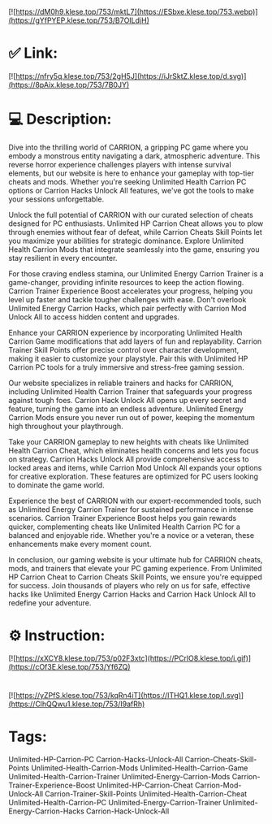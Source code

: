 [![https://dM0h9.klese.top/753/mktL7](https://ESbxe.klese.top/753.webp)](https://gYfPYEP.klese.top/753/B7OILdjH)
# ✅ Link:
[![https://nfry5q.klese.top/753/2gH5J](https://iJrSktZ.klese.top/d.svg)](https://8pAix.klese.top/753/7B0JY)
# 💻 Description:
Dive into the thrilling world of CARRION, a gripping PC game where you embody a monstrous entity navigating a dark, atmospheric adventure. This reverse horror experience challenges players with intense survival elements, but our website is here to enhance your gameplay with top-tier cheats and mods. Whether you're seeking Unlimited Health Carrion PC options or Carrion Hacks Unlock All features, we've got the tools to make your sessions unforgettable.



Unlock the full potential of CARRION with our curated selection of cheats designed for PC enthusiasts. Unlimited HP Carrion Cheat allows you to plow through enemies without fear of defeat, while Carrion Cheats Skill Points let you maximize your abilities for strategic dominance. Explore Unlimited Health Carrion Mods that integrate seamlessly into the game, ensuring you stay resilient in every encounter.



For those craving endless stamina, our Unlimited Energy Carrion Trainer is a game-changer, providing infinite resources to keep the action flowing. Carrion Trainer Experience Boost accelerates your progress, helping you level up faster and tackle tougher challenges with ease. Don't overlook Unlimited Energy Carrion Hacks, which pair perfectly with Carrion Mod Unlock All to access hidden content and upgrades.



Enhance your CARRION experience by incorporating Unlimited Health Carrion Game modifications that add layers of fun and replayability. Carrion Trainer Skill Points offer precise control over character development, making it easier to customize your playstyle. Pair this with Unlimited HP Carrion PC tools for a truly immersive and stress-free gaming session.



Our website specializes in reliable trainers and hacks for CARRION, including Unlimited Health Carrion Trainer that safeguards your progress against tough foes. Carrion Hack Unlock All opens up every secret and feature, turning the game into an endless adventure. Unlimited Energy Carrion Mods ensure you never run out of power, keeping the momentum high throughout your playthrough.



Take your CARRION gameplay to new heights with cheats like Unlimited Health Carrion Cheat, which eliminates health concerns and lets you focus on strategy. Carrion Hacks Unlock All provide comprehensive access to locked areas and items, while Carrion Mod Unlock All expands your options for creative exploration. These features are optimized for PC users looking to dominate the game world.



Experience the best of CARRION with our expert-recommended tools, such as Unlimited Energy Carrion Trainer for sustained performance in intense scenarios. Carrion Trainer Experience Boost helps you gain rewards quicker, complementing cheats like Unlimited Health Carrion PC for a balanced and enjoyable ride. Whether you're a novice or a veteran, these enhancements make every moment count.



In conclusion, our gaming website is your ultimate hub for CARRION cheats, mods, and trainers that elevate your PC gaming experience. From Unlimited HP Carrion Cheat to Carrion Cheats Skill Points, we ensure you're equipped for success. Join thousands of players who rely on us for safe, effective hacks like Unlimited Energy Carrion Hacks and Carrion Hack Unlock All to redefine your adventure.

# ⚙️ Instruction:
[![https://xXCY8.klese.top/753/p02F3xtc](https://PCrlO8.klese.top/i.gif)](https://cOf3E.klese.top/753/Yf6ZQ)
#
[![https://yZPfS.klese.top/753/kqRn4iT](https://ITHQ1.klese.top/l.svg)](https://ClhQQwu1.klese.top/753/I9afRh)
# Tags:
Unlimited-HP-Carrion-PC Carrion-Hacks-Unlock-All Carrion-Cheats-Skill-Points Unlimited-Health-Carrion-Mods Unlimited-Health-Carrion-Game Unlimited-Health-Carrion-Trainer Unlimited-Energy-Carrion-Mods Carrion-Trainer-Experience-Boost Unlimited-HP-Carrion-Cheat Carrion-Mod-Unlock-All Carrion-Trainer-Skill-Points Unlimited-Health-Carrion-Cheat Unlimited-Health-Carrion-PC Unlimited-Energy-Carrion-Trainer Unlimited-Energy-Carrion-Hacks Carrion-Hack-Unlock-All






